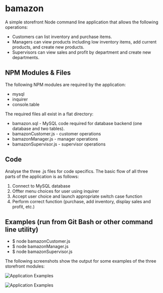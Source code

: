 # bamazon
A simple storefront Node command line application that allows the following operations:
* Customers can list inventory and purchase items.
* Managers can view products including low inventory items, add current products, and create new products.
* Supervisors can view sales and profit by department and create new departments.

## NPM Modules & Files
The following NPM modules are required by the application:
* mysql
* inquirer
* console.table

The required files all exist in a flat directory:
* bamazon.sql - MySQL code required for database backend (one database and two tables).
* bamazonCustomer.js - customer operations
* bamazonManager.js - manager operations
* bamazonSupervisor.js - supervisor operations

## Code
Analyse the three .js files for code specifics.  The basic flow of all three parts of the application is as follows:
1) Connect to MySQL database
2) Offter menu choices for user using inquirer
3) Accept user choice and launch appropriate switch case function
4) Perform correct function (purchase, add inventory, display sales and profit, etc.)

## Examples (run from Git Bash or other command line utility)
* $ node bamazonCustomer.js
* $ node bamazonManager.js
* $ node bamazonSupervisor.js

The following screenshots show the output for some examples of the three storefront modules:

![Application Examples](/screenshot1.jpg?raw=true)

![Application Examples](/screenshot2.jpg?raw=true)
